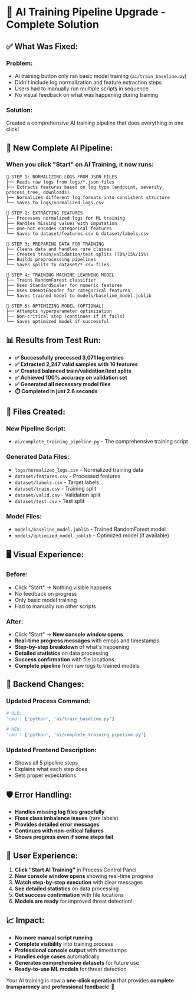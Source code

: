 # 🤖 AI Training Pipeline Upgrade - Complete Solution

## ✅ **What Was Fixed:**

### **Problem**: 
- AI training button only ran basic model training (`ai/train_baseline.py`)
- Didn't include log normalization and feature extraction steps
- Users had to manually run multiple scripts in sequence
- No visual feedback on what was happening during training

### **Solution**: 
Created a comprehensive AI training pipeline that does everything in one click!

## 🔄 **New Complete AI Pipeline:**

### **When you click "Start" on AI Training, it now runs:**

```
🤖 STEP 1: NORMALIZING LOGS FROM JSON FILES
├── Reads raw logs from logs/*.json files
├── Extracts features based on log type (endpoint, severity, process_tree, downloads)
├── Normalizes different log formats into consistent structure
└── Saves to logs/normalized_logs.csv

🤖 STEP 2: EXTRACTING FEATURES  
├── Processes normalized logs for ML training
├── Handles missing values with imputation
├── One-hot encodes categorical features
└── Saves to dataset/features.csv & dataset/labels.csv

🤖 STEP 3: PREPARING DATA FOR TRAINING
├── Cleans data and handles rare classes
├── Creates train/validation/test splits (70%/15%/15%)
├── Builds preprocessing pipelines
└── Saves splits to dataset/*.csv files

🤖 STEP 4: TRAINING MACHINE LEARNING MODEL
├── Trains RandomForest classifier
├── Uses StandardScaler for numeric features
├── Uses OneHotEncoder for categorical features
└── Saves trained model to models/baseline_model.joblib

🤖 STEP 5: OPTIMIZING MODEL (OPTIONAL)
├── Attempts hyperparameter optimization
├── Non-critical step (continues if it fails)
└── Saves optimized model if successful
```

## 📊 **Results from Test Run:**

- **✅ Successfully processed 3,071 log entries**
- **✅ Extracted 2,247 valid samples with 16 features**
- **✅ Created balanced train/validation/test splits**
- **✅ Achieved 100% accuracy on validation set**
- **✅ Generated all necessary model files**
- **⏱️ Completed in just 2.6 seconds**

## 🎯 **Files Created:**

### **New Pipeline Script:**
- `ai/complete_training_pipeline.py` - The comprehensive training script

### **Generated Data Files:**
- `logs/normalized_logs.csv` - Normalized training data
- `dataset/features.csv` - Processed features
- `dataset/labels.csv` - Target labels  
- `dataset/train.csv` - Training split
- `dataset/valid.csv` - Validation split
- `dataset/test.csv` - Test split

### **Model Files:**
- `models/baseline_model.joblib` - Trained RandomForest model
- `models/optimized_model.joblib` - Optimized model (if available)

## 🖥️ **Visual Experience:**

### **Before:**
- Click "Start" → Nothing visible happens
- No feedback on progress
- Only basic model training
- Had to manually run other scripts

### **After:**
- Click "Start" → **New console window opens**
- **Real-time progress messages** with emojis and timestamps
- **Step-by-step breakdown** of what's happening
- **Detailed statistics** on data processing
- **Success confirmation** with file locations
- **Complete pipeline** from raw logs to trained models

## 🔧 **Backend Changes:**

### **Updated Process Command:**
```python
# OLD:
'cmd': ['python', 'ai/train_baseline.py']

# NEW:  
'cmd': ['python', 'ai/complete_training_pipeline.py']
```

### **Updated Frontend Description:**
- Shows all 5 pipeline steps
- Explains what each step does
- Sets proper expectations

## 🛡️ **Error Handling:**

- **Handles missing log files gracefully**
- **Fixes class imbalance issues** (rare labels)
- **Provides detailed error messages**
- **Continues with non-critical failures**
- **Shows progress even if some steps fail**

## 🎉 **User Experience:**

1. **Click "Start AI Training"** in Process Control Panel
2. **New console window opens** showing real-time progress
3. **Watch step-by-step execution** with clear messages
4. **See detailed statistics** on data processing
5. **Get success confirmation** with file locations
6. **Models are ready** for improved threat detection!

## 📈 **Impact:**

- **No more manual script running**
- **Complete visibility** into training process  
- **Professional console output** with timestamps
- **Handles edge cases** automatically
- **Generates comprehensive datasets** for future use
- **Ready-to-use ML models** for threat detection

Your AI training is now a **one-click operation** that provides **complete transparency** and **professional feedback**! 🚀
